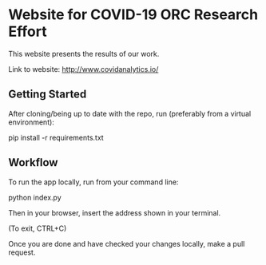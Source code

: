 # Website for  COVID-19 ORC Research Effort

This website presents the results of our work.

Link to website: http://www.covidanalytics.io/

## Getting Started

After cloning/being up to date with the repo, run (preferably from a virtual environment):

pip install -r requirements.txt

## Workflow

To run the app locally, run from your command line:

python index.py

Then in your browser, insert the address shown in your terminal.

(To exit, CTRL+C)

Once you are done and have checked your changes locally, make a pull request.
